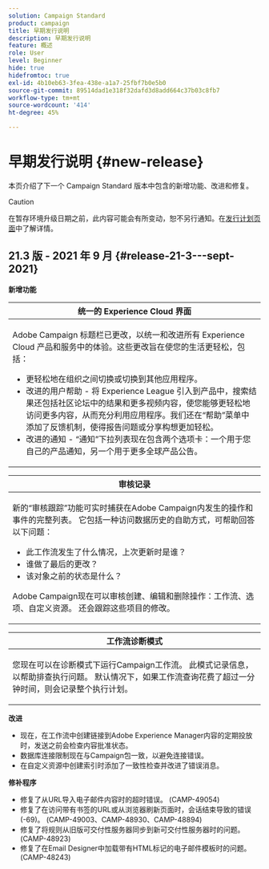 ```yaml
---
solution: Campaign Standard
product: campaign
title: 早期发行说明
description: 早期发行说明
feature: 概述
role: User
level: Beginner
hide: true
hidefromtoc: true
exl-id: 4b10eb63-3fea-438e-a1a7-25fbf7b0e5b0
source-git-commit: 89514dad1e318f32dafd3d8add664c37b03c8fb7
workflow-type: tm+mt
source-wordcount: '414'
ht-degree: 45%

---
```


# 早期发行说明 {#new-release}

本页介绍了下一个 Campaign Standard 版本中包含的新增功能、改进和修复。

>[!CAUTION]
>
> 在暂存环境升级日期之前，此内容可能会有所变动，恕不另行通知。在[发行计划页面](../../rn/using/release-planning.md)中了解详情。


## 21.3 版 - 2021 年 9 月 {#release-21-3---sept-2021}


**新增功能**


<table> 
<thead> 
<tr> 
<th> <strong>统一的 Experience Cloud 界面</strong><br /> </th> 
</tr> 
</thead> 
<tbody> 
<tr> 
<td>
<p>Adobe Campaign 标题栏已更改，以统一和改进所有 Experience Cloud 产品和服务中的体验。这些更改旨在使您的生活更轻松，包括：</p>
<ul>
<li>更轻松地在组织之间切换或切换到其他应用程序。</li>
<li>改进的用户帮助 - 将 Experience League 引入到产品中，搜索结果还包括社区论坛中的结果和更多视频内容，使您能够更轻松地访问更多内容，从而充分利用应用程序。我们还在“帮助”菜单中添加了反馈机制，使得报告问题或分享构想更加轻松。</li>
<li>改进的通知 - “通知”下拉列表现在包含两个选项卡：一个用于您自己的产品通知，另一个用于更多全球产品公告。</li>
</ul>
<!--<p>For more information refer to the <a href="../../start/using/interface-description.md#top-bar">detailed documentation</a>.
</p>-->
</td> 
</tr> 
</tbody> 
</table>

<table> 
<thead> 
<tr> 
<th> <strong>审核记录</strong><br /> </th> 
</tr> 
</thead> 
<tbody> 
<tr> 
<td>
<p>新的“审核跟踪”功能可实时捕获在Adobe Campaign内发生的操作和事件的完整列表。 它包括一种访问数据历史的自助方式，可帮助回答以下问题：</p>
<ul>
<li>此工作流发生了什么情况，上次更新时是谁？</li>
<li>谁做了最后的更改？</li>
<li>该对象之前的状态是什么？</li>
</ul>
<p>Adobe Campaign现在可以审核创建、编辑和删除操作：工作流、选项、自定义资源。 还会跟踪这些项目的修改。</p>
<!--<p>For more information refer to the <a href="../../administration/using/audit.md">detailed documentation</a>.
</p>-->
</td> 
</tr> 
</tbody> 
</table>


<table> 
<thead> 
<tr> 
<th> <strong>工作流诊断模式</strong><br /> </th> 
</tr> 
</thead> 
<tbody> 
<tr> 
<td>
<p>您现在可以在诊断模式下运行Campaign工作流。 此模式记录信息，以帮助排查执行问题。 默认情况下，如果工作流查询花费了超过一分钟时间，则会记录整个执行计划。</p>
<!--<p>For more information refer to the <a href="../../administration/using/audit.md">detailed documentation</a>.
</p>-->
</td> 
</tr> 
</tbody> 
</table>

**改进**

* 现在，在工作流中创建链接到Adobe Experience Manager内容的定期投放时，发送之前会检查内容批准状态。
* 数据库连接限制现在与Campaign包一致，以避免连接错误。
* 在自定义资源中创建索引时添加了一致性检查并改进了错误消息。

**修补程序**

* 修复了从URL导入电子邮件内容时的超时错误。 (CAMP-49054)
* 修复了在访问带有书签的URL或从浏览器刷新页面时，会话结束导致的错误(-69)。 (CAMP-49003、CAMP-48930、CAMP-48894)
* 修复了将规则从旧版可交付性服务器同步到新可交付性服务器时的问题。 (CAMP-48923)
* 修复了在Email Designer中加载带有HTML标记的电子邮件模板时的问题。 (CAMP-48243)
